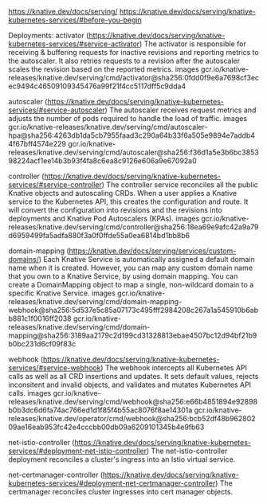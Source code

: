 https://knative.dev/docs/serving/
https://knative.dev/docs/serving/knative-kubernetes-services/#before-you-begin

Deployments:
activator (https://knative.dev/docs/serving/knative-kubernetes-services/#service-activator)
The activator is responsible for receiving & buffering requests for inactive revisions and reporting metrics to the autoscaler. It also retries requests to a revision after the autoscaler scales the revision based on the reported metrics.
images gcr.io/knative-releases/knative.dev/serving/cmd/activator@sha256:0fdd0f9e6a7698cf3ecec9494c46509109345476a99f21f4cc5117dff5c9dda4

autoscaler (https://knative.dev/docs/serving/knative-kubernetes-services/#service-autoscaler)
The autoscaler receives request metrics and adjusts the number of pods required to handle the load of traffic.
images gcr.io/knative-releases/knative.dev/serving/cmd/autoscaler-hpa@sha256:4263db1da5cb7955faad3c290a64b33f6a505e9894e7addb44f67bff4574e229
       gcr.io/knative-releases/knative.dev/serving/cmd/autoscaler@sha256:f36d1a5e3b6bc385398224acf1ee14b3b93f4fa8c6ea8c9126e606a9e67092a0

controller (https://knative.dev/docs/serving/knative-kubernetes-services/#service-controller)
The controller service reconciles all the public Knative objects and autoscaling CRDs. When a user applies a Knative service to the Kubernetes API, this creates the configuration and route. It will convert the configuration into revisions and the revisions into deployments and Knative Pod Autoscalers (KPAs).
images gcr.io/knative-releases/knative.dev/serving/cmd/controller@sha256:18ea69e9afc42a9a79d6959499fa5adfa880f3a0f0ffde55a0ea6814bd1bb8b6

domain-mapping (https://knative.dev/docs/serving/services/custom-domains/)
Each Knative Service is automatically assigned a default domain name when it is created. However, you can map any custom domain name that you own to a Knative Service, by using domain mapping. You can create a DomainMapping object to map a single, non-wildcard domain to a specific Knative Service.
images gcr.io/knative-releases/knative.dev/serving/cmd/domain-mapping-webhook@sha256:5d537e5c85a07173c495fff2984208c267a1a545910b6abb881c1f0016ff2038
       gcr.io/knative-releases/knative.dev/serving/cmd/domain-mapping@sha256:3189aa2179c2d199cd31328813ebae4507bc12d94bf21b9b0bc231d6cf09f83c

webhook (https://knative.dev/docs/serving/knative-kubernetes-services/#service-webhook)
The webhook intercepts all Kubernetes API calls as well as all CRD insertions and updates. It sets default values, rejects inconsitent and invalid objects, and validates and mutates Kubernetes API calls.
images gcr.io/knative-releases/knative.dev/serving/cmd/webhook@sha256:e66b4851894e92898b0b3dc6d6fa74ac766ed1d1f85f4b55ac8076f8ae14301a
       gcr.io/knative-releases/knative.dev/operator/cmd/webhook@sha256:bcb52df48b96280209ae16eab953fc42e4cccbb00db09a6209101345b4e9fb63

net-istio-controller (https://knative.dev/docs/serving/knative-kubernetes-services/#deployment-net-istio-controller)
The net-istio-controller deployment reconciles a cluster's ingress into an Istio virtual service.

net-certmanager-controller (https://knative.dev/docs/serving/knative-kubernetes-services/#deployment-net-certmanager-controller)
The certmanager reconciles cluster ingresses into cert manager objects.


